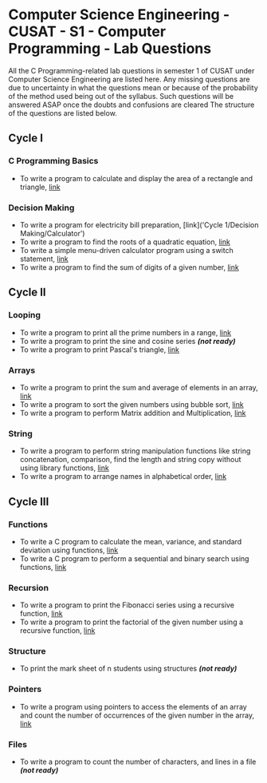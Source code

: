 # Computer Science Engineering - CUSAT - S1 - Computer Programming - Lab Questions
All the C Programming-related lab questions in semester 1 of CUSAT under Computer Science Engineering are listed here.
Any missing questions are due to uncertainty in what the questions mean or because of the probability of the method used being out of the syllabus.
Such questions will be answered ASAP once the doubts and confusions are cleared
The structure of the questions are listed below.

## Cycle I
### C Programming Basics
- To write a program to calculate and display the area of a rectangle and triangle, [link](Cycle%201/C%20Programming%20Basics/Area%20of%20Rectnagle%20and%20Triangle)
### Decision Making
- To write a program for electricity bill preparation, [link]('Cycle 1/Decision Making/Calculator')
- To write a program to find the roots of a quadratic equation, [link]()
- To write a simple menu-driven calculator program using a switch statement, [link]()
- To write a program to find the sum of digits of a given number, [link]()
## Cycle II
### Looping
- To write a program to print all the prime numbers in a range, [link]()
- To write a program to print the sine and cosine series ***(not ready)***
- To write a program to print Pascal's triangle, [link]()
### Arrays
- To write a program to print the sum and average of elements in an array, [link]()
- To write a program to sort the given numbers using bubble sort, [link]()
- To write a program to perform Matrix addition and Multiplication, [link]()
### String
- To write a program to perform string manipulation functions like string concatenation, comparison, find the length and string copy without using library functions, [link]()
- To write a program to arrange names in alphabetical order, [link]()
## Cycle III
### Functions
- To write a C program to calculate the mean, variance, and standard deviation using functions, [link]()
- To write a C program to perform a sequential and binary search using functions, [link]()
### Recursion
- To write a program to print the Fibonacci series using a recursive function, [link]()
- To write a program to print the factorial of the given number using a recursive function, [link]()
### Structure
- To print the mark sheet of n students using structures ***(not ready)***
### Pointers
- To write a program using pointers to access the elements of an array and count the number of occurrences of the given number in the array, [link]()
### Files
- To write a program to count the number of characters, and lines in a file ***(not ready)***
